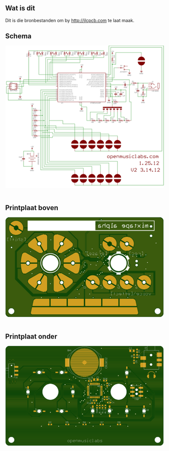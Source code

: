 ## Wat is dit
Dit is die bronbestanden om by http://jlcpcb.com te laat maak.

## Schema
<img src="https://github.com/pappavis/mixtape_alpha/blob/master/Mixtape_EagleCAD/mixtape2_sch.png?raw=true"><br/>
<br/>
## Printplaat boven
<img src="https://github.com/pappavis/mixtape_alpha/blob/master/plaatjes/mixtape-alpha-printplaat_boven.png?raw=true"> <br/>
<br/>

## Printplaat onder
<img src="https://github.com/pappavis/mixtape_alpha/blob/master/plaatjes/mixtape-alpha-printplaat_onder.png?raw=true">
<br>
